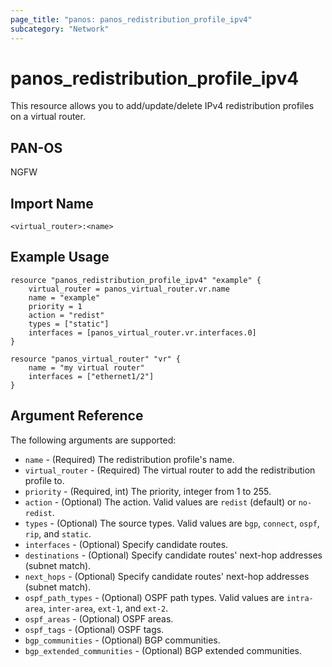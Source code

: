 ```yaml
---
page_title: "panos: panos_redistribution_profile_ipv4"
subcategory: "Network"
---
```


# panos_redistribution_profile_ipv4

This resource allows you to add/update/delete IPv4 redistribution profiles
on a virtual router.


## PAN-OS

NGFW


## Import Name

```shell
<virtual_router>:<name>
```


## Example Usage

```hcl
resource "panos_redistribution_profile_ipv4" "example" {
    virtual_router = panos_virtual_router.vr.name
    name = "example"
    priority = 1
    action = "redist"
    types = ["static"]
    interfaces = [panos_virtual_router.vr.interfaces.0]
}

resource "panos_virtual_router" "vr" {
    name = "my virtual router"
    interfaces = ["ethernet1/2"]
}
```

## Argument Reference

The following arguments are supported:

* `name` - (Required) The redistribution profile's name.
* `virtual_router` - (Required) The virtual router to add the
  redistribution profile to.
* `priority` - (Required, int) The priority, integer from 1 to 255.
* `action` - (Optional) The action.  Valid values are `redist` (default) or
  `no-redist`.
* `types` - (Optional) The source types.  Valid values are `bgp`, `connect`,
  `ospf`, `rip`, and `static`.
* `interfaces` - (Optional) Specify candidate routes.
* `destinations` - (Optional) Specify candidate routes' next-hop addresses
  (subnet match).
* `next_hops` - (Optional) Specify candidate routes' next-hop addresses
  (subnet match).
* `ospf_path_types` - (Optional) OSPF path types.  Valid values are
  `intra-area`, `inter-area`, `ext-1`, and `ext-2`.
* `ospf_areas` - (Optional) OSPF areas.
* `ospf_tags` - (Optional) OSPF tags.
* `bgp_communities` - (Optional) BGP communities.
* `bgp_extended_communities` - (Optional) BGP extended communities.
